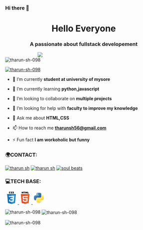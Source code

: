 ### Hi there 👋

<!--
**Tharun-SH-098/Tharun-SH-098** is a ✨ _special_ ✨ repository because its `README.md` (this file) appears on your GitHub profile.

Here are some ideas to get you started:

- 🔭 I’m currently working on ...
- 🌱 I’m currently learning ...
- 👯 I’m looking to collaborate on ...
- 🤔 I’m looking for help with ...
- 💬 Ask me about ...
- 📫 How to reach me: ...
- 😄 Pronouns: ...
- ⚡ Fun fact: ...
-->
<h1 align="center">Hello Everyone</h1>
<h3 align="center">A passionate about fullstack developement</h3>
<img align="right" width="400"src="C:\Users\THARUN S H\Downloads\unnamed.gif">

<p align="left"> <img src="https://komarev.com/ghpvc/?username=tharun-sh-098&label=Profile%20views&color=0e75b6&style=flat" alt="tharun-sh-098" /> </p>

<p align="left"> <a href="https://github.com/ryo-ma/github-profile-trophy"><img src="https://github-profile-trophy.vercel.app/?username=tharun-sh-098" alt="tharun-sh-098" /></a> </p>

- 🔭 I’m currently **student at university of mysore**

- 🌱 I’m currently learning **python,javascript**

- 👯 I’m looking to collaborate on **multiple projects**

- 🤝 I’m looking for help with **faculty to improve my knowledge**

- 💬 Ask me about **HTML,CSS**

- 📫 How to reach me **tharunsh56@gmail.com**

- ⚡ Fun fact **I am workoholic but funny**

<h3 align="left">🌍CONTACT:</h3>
<p align="left">
<a href="www.linkedin.com/in/tharunsh" target="blank"><img align="center" src="https://raw.githubusercontent.com/rahuldkjain/github-profile-readme-generator/master/src/images/icons/Social/linked-in-alt.svg" alt="tharun sh" height="30" width="40" /></a>
<a href="https://instagram.com/tharun sh" target="blank"><img align="center" src="https://raw.githubusercontent.com/rahuldkjain/github-profile-readme-generator/master/src/images/icons/Social/instagram.svg" alt="tharun sh" height="30" width="40" /></a>
<a href="http://www.youtube.com/@Soul_Beats37" target="blank"><img align="center" src="https://raw.githubusercontent.com/rahuldkjain/github-profile-readme-generator/master/src/images/icons/Social/youtube.svg" alt="soul beats" height="30" width="40" /></a>
</p>

<h3 align="left">💻TECH BASE:</h3>
<p align="left"> <a href="https://www.w3schools.com/css/" target="_blank" rel="noreferrer"> <img src="https://raw.githubusercontent.com/devicons/devicon/master/icons/css3/css3-original-wordmark.svg" alt="css3" width="40" height="40"/> </a> <a href="https://www.w3.org/html/" target="_blank" rel="noreferrer"> <img src="https://raw.githubusercontent.com/devicons/devicon/master/icons/html5/html5-original-wordmark.svg" alt="html5" width="40" height="40"/> </a> <a href="https://www.python.org" target="_blank" rel="noreferrer"> <img src="https://raw.githubusercontent.com/devicons/devicon/master/icons/python/python-original.svg" alt="python" width="40" height="40"/> </a> </p>

<p><img align="left" src="https://github-readme-stats.vercel.app/api/top-langs?username=tharun-sh-098&show_icons=true&locale=en&layout=compact" alt="tharun-sh-098" /></p>

<p>&nbsp;<img align="center" src="https://github-readme-stats.vercel.app/api?username=tharun-sh-098&show_icons=true&locale=en" alt="tharun-sh-098" /></p>

<p><img align="center" src="https://github-readme-streak-stats.herokuapp.com/?user=tharun-sh-098&" alt="tharun-sh-098" /></p>
